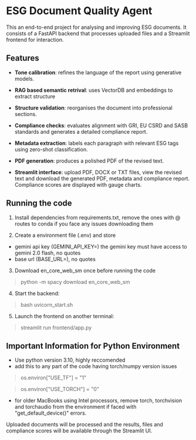 # ESG Document Quality Agent

This an end-to-end project for analysing and improving ESG documents.
It consists of a FastAPI backend that processes uploaded files and a Streamlit
frontend for interaction.

## Features
- **Tone calibration**: refines the language of the report using generative models.
- **RAG based semantic retrival**: uses VectorDB and embeddings to extract structure
- **Structure validation**: reorganises the document into professional sections.
- **Compliance checks**: evaluates alignment with GRI, EU CSRD and SASB
  standards and generates a detailed compliance report.
- **Metadata extraction**: labels each paragraph with relevant ESG tags using
  zero-shot classification.

- **PDF generation**: produces a polished PDF of the revised text.
- **Streamlit interface**: upload PDF, DOCX or TXT files, view the revised text
  and download the generated PDF, metadata and compliance report. Compliance
  scores are displayed with gauge charts.


## Running the code
1. Install dependencies from requirements.txt, remove the ones with @ routes to conda if you face any issues downloading them

2. Create a environment file (.env) and store 
- gemini api key (GEMINI_API_KEY=) the gemini key must have access to gemini 2.0 flash, no quotes
- base url (BASE_URL=), no quotes

3. Download en_core_web_sm once before running the code
> python -m spacy download en_core_web_sm

4. Start the backend:
>bash uvicorn_start.sh

5. Launch the frontend on another terminal:
>streamlit run frontend/app.py

## Important Information for Python Environment
- Use python version 3.10, highly reccomended 
- add this to any part of the code having torch/numpy version issues
>os.environ["USE_TF"] = "1"

>os.environ["USE_TORCH"] = "0"
- for older MacBooks using Intel processors, remove torch, torchvision and torchaudio from the environment if faced with "get_default_device()" errors.



Uploaded documents will be processed and the results, files and compliance
scores will be available through the Streamlit UI.
